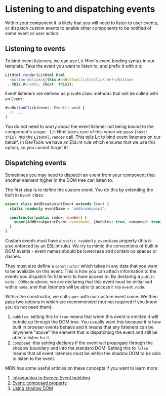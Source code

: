 # Listening to and dispatching events

Within your component it is likely that you will need to listen to user events, or dispatch custom events to enable other components to be notified of some event or user action.

## Listening to events

To bind event listeners, we can use Lit-Html's event binding syntax in our template. Take the event you want to listen to, and prefix it with a `@`:

```ts
LitHtml.render(LitHtml.html`
  <button @click=${this.#onButtonClick}>Click me!</button>
`, this.#shadow, {host: this});
```

Event listeners are defined as private class methods that will be called with an `Event`:

```ts
#onButtonClick(event: Event): void {
  // ...
}
```

You do not need to worry about the event listener not being bound to the component's scope - Lit-Html takes care of this when we pass `{host: this}` into the `LitHtml.render` call. This tells Lit to bind event listeners on our behalf. In DevTools we have an ESLint rule which ensures that we use this option, so you cannot forget it!

## Dispatching events

Sometimes you may need to dispatch an event from your component that another element higher in the DOM tree can listen to.

The first step is to define the custom event. You do this by extending the built in `Event` class:

```ts
export class AddBreakpointEvent extends Event {
  static readonly eventName = 'addbreakpoint';

  constructor(public index: number) {
    super(AddBreakpointEvent.eventName, {bubbles: true, composed: true});
  }
}
```

Custom events must have a `static readonly eventName` property (this is also enforced by an ESLint rule). We try to mimic the conventions of built in DOM events - event names should be lowercase and contain no spaces or dashes.

They must also define a `constructor` which takes in any data that you want to be available on this event. This is how you can attach information to the events you dispatch for listeners to have access to. By declaring a `public node: DOMNode` above, we are declaring that this event must be initialised with a `node`, and that listeners will be able to access it via `event.node`.

Within the constructor, we call `super` with our custom event name. We then pass two options in which are recommended (but not required if you know you do not need them):

1. `bubbles`: setting this to `true` means that when this event is emitted it will bubble up through the DOM tree. You usually want this because it is how built in browser events behave and it means that any listeners can be anywhere "above" the element that is dispatching the event and still be able to listen for it.
2. `composed`: this setting declares if the event will propogate through the shadow boundary and into the standard DOM. Setting this to `false` means that all event listeners must be within the shadow DOM to be able to listen to the event.

MDN has some useful articles on these concepts if you want to learn more:

1. [Introduction to Events: Event bubbling](https://developer.mozilla.org/en-US/docs/Learn/JavaScript/Building_blocks/Events#event_bubbling)
2. [Event: composed property](https://developer.mozilla.org/en-US/docs/Web/API/Event/composed)
3. [Using shadow DOM](https://developer.mozilla.org/en-US/docs/Web/API/Web_components/Using_shadow_DOM)







